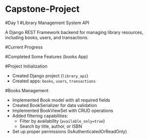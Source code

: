 # Capstone-Project
#Day 1
#Library Management System API

A Django REST Framework backend for managing library resources, including books, users, and transactions.

#Current Progress

#Completed Some Features (books App)

 #Project Initialization
  - Created Django project (`library_api`)
  - Created apps: `books`, `users`, `transactions`
  
 #Books Management
  - Implemented Book model with all required fields
  - Created BookSerializer for data validation
  - Implemented BookViewSet with CRUD operations
  - Added filtering capabilities:
    - Filter by availability (`available_only=true`)
    - Search by title, author, or ISBN
  - Set up proper permissions (IsAuthenticatedOrReadOnly)

